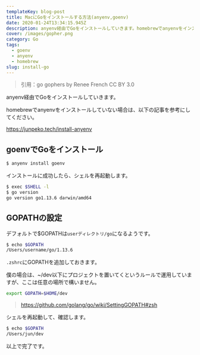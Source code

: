```yaml
---
templateKey: blog-post
title: MacにGoをインストールする方法(anyenv,goenv)
date: 2020-01-24T13:34:15.945Z
description: anyenv経由でGoをインストールしていきます。homebrewでanyenvをインストールしていない場合は、以下の記事を参考にしてください。
cover: /images/gopher.png
category: Go
tags:
  - goenv
  - anyenv
  - homebrew
slug: install-go
---
```

> 引用：go gophers by Renee French CC BY 3.0

anyenv経由でGoをインストールしていきます。

homebrewでanyenvをインストールしていない場合は、以下の記事を参考にしてください。

<https://junpeko.tech/install-anyenv>

## goenvでGoをインストール

```sh
$ anyenv install goenv
```

インストールに成功したら、シェルを再起動します。

```sh
$ exec $SHELL -l
$ go version
go version go1.13.6 darwin/amd64
```

## GOPATHの設定

デフォルトで$GOPATHは`userディレクトリ/go`になるようです。

```sh
$ echo $GOPATH
/Users/username/go/1.13.6
```

`.zshrc`にGOPATHを追加しておきます。

僕の場合は、~/dev以下にプロジェクトを置いてくというルールで運用していますが、ここは任意の場所で構いません。

```sh
export GOPATH=$HOME/dev
```

> <https://github.com/golang/go/wiki/SettingGOPATH#zsh>

シェルを再起動して、確認します。
```sh
$ echo $GOPATH
/Users/jun/dev
```

以上で完了です。